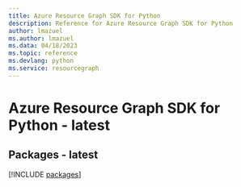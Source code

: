 ```yaml
---
title: Azure Resource Graph SDK for Python
description: Reference for Azure Resource Graph SDK for Python
author: lmazuel
ms.author: lmazuel
ms.data: 04/18/2023
ms.topic: reference
ms.devlang: python
ms.service: resourcegraph
---
```

# Azure Resource Graph SDK for Python - latest
## Packages - latest
[!INCLUDE [packages](resource-graph-index.md)]